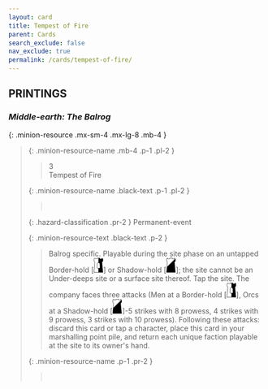 ```yaml
---
layout: card
title: Tempest of Fire
parent: Cards
search_exclude: false
nav_exclude: true
permalink: /cards/tempest-of-fire/
---
```


## PRINTINGS


### _Middle-earth: The Balrog_

{: .minion-resource .mx-sm-4 .mx-lg-8 .mb-4 }
> {: .minion-resource-name .mb-4 .p-1 .pl-2 }
> > <div class="hazard-mp">3</div>
> > <div class="card-name">Tempest of Fire</div>
>
> {: .minion-resource-name .black-text .p-1 .pl-2 }
> > &nbsp;
>
> {: .hazard-classification .pr-2 }
> Permanent-event
>
> {: .minion-resource-text .black-text .p-2 }
> > Balrog specific. Playable during the site phase on an untapped Border-hold \[![](/assets/images/border-hold.svg)] or Shadow-hold \[![](/assets/images/shadow-hold.svg)]; the site cannot be an Under-deeps site or a surface site thereof. Tap the site. The company faces three attacks (Men at a Border-hold \[![](/assets/images/border-hold.svg)], Orcs at a Shadow-hold \[![](/assets/images/shadow-hold.svg)]-5 strikes with 8 prowess, 4 strikes with 9 prowess, 3 strikes with 10 prowess). Following these attacks: discard this card or tap a character, place this card in your marshalling point pile, and return each unique faction playable at the site to its owner's hand. 
> 
> {: .minion-resource-name .p-1 .pr-2 }
> > <div class="card-shield"></div>
> > <div class="card-corruption-white">&nbsp;</div>
